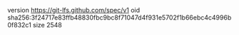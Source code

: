 version https://git-lfs.github.com/spec/v1
oid sha256:3f24717e83ffb48830fbc9bc8f71047d4f931e5702f1b66ebc4c4996b0f832c1
size 2548
